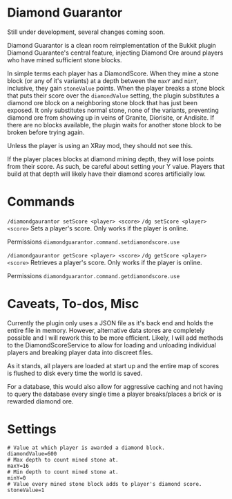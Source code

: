 Diamond Guarantor
=================

Still under development, several changes coming soon.

Diamond Guarantor is a clean room reimplementation of the Bukkit plugin Diamond Guarantee's central feature,
injecting Diamond Ore around players who have mined sufficient stone blocks.

In simple terms each player has a DiamondScore.  When they mine a stone block (or any of it's variants) at a depth
between the `maxY` and `minY`, inclusive, they gain `stoneValue` points.  When the player breaks a stone block
that puts their score over the `diamondValue` setting, the plugin substitutes a diamond ore block on a neighboring stone
block that has just been exposed.  It only substitutes normal stone, none of the variants, preventing diamond ore from
showing up in veins of Granite, Diorisite, or Andisite.  If there are no blocks available, the plugin waits for another
stone block to be broken before trying again.

Unless the player is using an XRay mod, they should not see this.

If the player places blocks at diamond mining depth, they will lose points from their score.  As such, be careful
about setting your Y value.  Players that build at that depth will likely have their diamond scores artificially low.

Commands
========
`/diamondgaurantor setScore <player> <score>`
`/dg setScore <player> <score>`
Sets a player's score.  Only works if the player is online.

Permissions
`diamondguarantor.command.setdiamondscore.use`

`/diamondgaurantor getScore <player> <score>`
`/dg getScore <player> <score>`
Retrieves a player's score.  Only works if the player is online.

Permissions
`diamondguarantor.command.getdiamondscore.use`


Caveats, To-dos, Misc
=====================

Currently the plugin only uses a JSON file as it's back end and holds the entire file in memory.  However, alternative
data stores are completely possible and I will rework this to be more efficient.  Likely, I will add methods to the
DiamondScoreService to allow for loading and unloading individual players and breaking player data into discreet files.

As it stands, all players are loaded at start up and the entire map of scores is flushed to disk every time the world
is saved.

For a database, this would also allow for aggressive caching and not having to query the database every single time
a player breaks/places a brick or is rewarded diamond ore.

Settings
========
```hocon
# Value at which player is awarded a diamond block.
diamondValue=600
# Max depth to count mined stone at.
maxY=16
# Min depth to count mined stone at.
minY=0
# Value every mined stone block adds to player's diamond score.
stoneValue=1
```